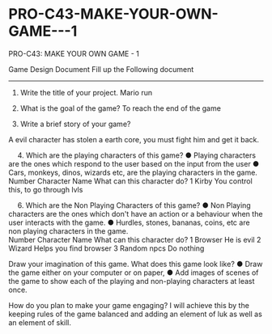 # PRO-C43-MAKE-YOUR-OWN-GAME---1
PRO-C43: MAKE YOUR OWN GAME - 1

Game Design Document
Fill up the Following document 

________________________________________



1.	Write the title of your project.
Mario run



2.	What is the goal of the game? 
To reach the end of the game



3.	Write a brief story of your game?

A evil character has stolen a earth core, you must fight him and get it back.



 
4.	Which are the playing characters of this game? 
●	Playing characters are the ones which respond to the user based on the input from the user
●	Cars, monkeys, dinos, wizards etc, are the playing characters in the game.  
Number	Character Name	What can this character do? 
1	Kirby	You control this, to go through lvls
		
 
6.	Which are the Non Playing Characters of this game?
●	Non Playing characters are the ones which don't have an action or a behaviour when the user interacts with the game.
●	Hurdles, stones, bananas, coins, etc are non playing characters in the game.   
Number	Character Name	What can this character do? 
1	Browser	He is  evil
2	Wizard	Helps you find browser
3	Random npcs	Do nothing




Draw your imagination of this game. What does this game look like?
●	Draw the game either on your computer or on paper, 
●	Add images of scenes of the game to show each of the playing and non-playing characters at least once.  




How do you plan to make your game engaging? 
I will achieve this by the keeping rules of the game balanced and adding an element of luk as well as an element of skill.


